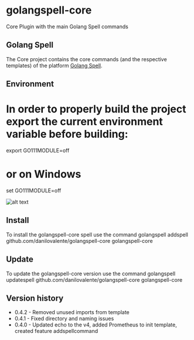 # golangspell-core
Core Plugin with the main Golang Spell commands

## Golang Spell
The Core project contains the core commands (and the respective templates) of the platform [Golang Spell](https://github.com/danilovalente/golangspell).

## Environment
# In order to properly build the project export the current environment variable before building:
export GO111MODULE=off
# or on Windows
set GO111MODULE=off

![alt text](https://golangspell.com/golangspell/blob/master/img/gopher_spell.png?raw=true)

## Install
To install the golangspell-core spell use the command
golangspell addspell github.com/danilovalente/golangspell-core golangspell-core

## Update
To update the golangspell-core version use the command
golangspell updatespell github.com/danilovalente/golangspell-core golangspell-core

## Version history
* 0.4.2 - Removed unused imports from template
* 0.4.1 - Fixed directory and naming issues
* 0.4.0 - Updated echo to the v4, added Prometheus to init template, created feature addspellcommand
